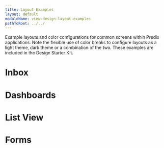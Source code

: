 ```yaml
---
title: Layout Examples
layout: default
moduleName: view-design-layout-examples
pathToRoot: ../../
---
```


Example layouts and color configurations for common screens within Predix applications. Note the flexible use of color breaks to configure layouts as a light theme, dark theme or a combination of the two. These examples are included in the Design
Starter Kit.


# Inbox
  <catalog-picture
    title="Light Themed"
    img-src="../../img/guidelines/design/layout-examples/inbox_light"
    img-alt="inbox light theme">
  </catalog-picture>
  <catalog-picture
    title="Mixed Themed"
    img-src="../../img/guidelines/design/layout-examples/inbox_dark_top"
    img-alt="inbox dark top theme">
  </catalog-picture>
  <catalog-picture
    title="Dark Themed"
    img-src="../../img/guidelines/design/layout-examples/inbox_dark"
    img-alt="inbox dark theme">
  </catalog-picture>

# Dashboards
  <catalog-picture
    title="Light Themed"
    img-src="../../img/guidelines/design/layout-examples/dashboard_light"
    img-alt="dashboard light theme">
  </catalog-picture>
  <catalog-picture
    title="Mixed Themed"
    img-src="../../img/guidelines/design/layout-examples/dashboard_dark_top"
    img-alt="dashboard dark top theme">
  </catalog-picture>
  <catalog-picture
    title="Dark Themed"
    img-src="../../img/guidelines/design/layout-examples/dashboard_dark"
    img-alt="dashboard dark theme">
  </catalog-picture>

# List View
  <catalog-picture
    title="Light Themed"
    img-src="../../img/guidelines/design/layout-examples/filtered_list_light"
    img-alt="filtered list light theme">
  </catalog-picture>
  <catalog-picture
    title="Mixed Themed"
    img-src="../../img/guidelines/design/layout-examples/filtered_list_dark_top"
    img-alt="filtered list dark top theme">
  </catalog-picture>
  <catalog-picture
    title="Dark Themed"
    img-src="../../img/guidelines/design/layout-examples/filtered_list_dark"
    img-alt="filtered list dark theme">
  </catalog-picture>

# Forms
  <catalog-picture
    title="Light Themed"
    img-src="../../img/guidelines/design/layout-examples/form_light"
    img-alt="form list light theme">
  </catalog-picture>
  <catalog-picture
    title="Mixed Themed"
    img-src="../../img/guidelines/design/layout-examples/form_dark_top"
    img-alt="form list dark top theme">
  </catalog-picture>
  <catalog-picture
    title="Dark Themed"
    img-src="../../img/guidelines/design/layout-examples/form_dark"
    img-alt="form list dark theme">
  </catalog-picture>
</div>
